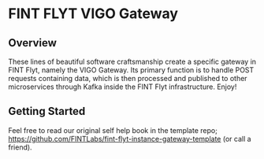 # FINT FLYT VIGO Gateway

## Overview
These lines of beautiful software craftsmanship create a specific gateway in FINT Flyt, namely the VIGO Gateway.
Its primary function is to handle POST requests containing data, which is then processed and published to other
microservices through Kafka inside the FINT Flyt infrastructure. Enjoy!

## Getting Started
Feel free to read our original self help book in the template repo;
https://github.com/FINTLabs/fint-flyt-instance-gateway-template (or call a friend).
